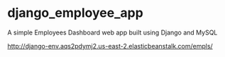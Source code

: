 # django_employee_app

A simple Employees Dashboard web app built using Django and MySQL

http://django-env.aqs2pdymj2.us-east-2.elasticbeanstalk.com/empls/
